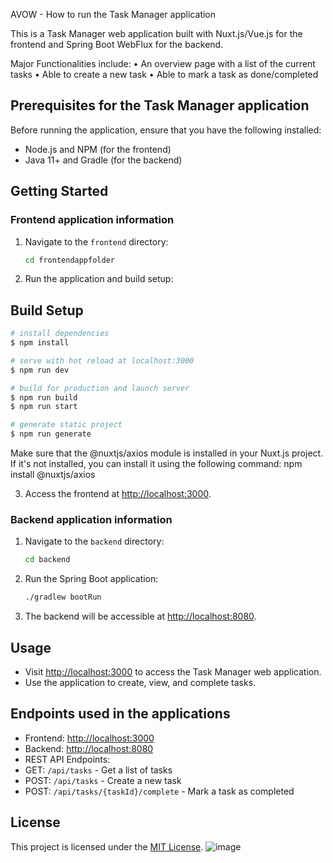 AVOW - How to run the Task Manager application

This is a Task Manager web application built with Nuxt.js/Vue.js for the frontend and Spring Boot WebFlux for the backend.

Major Functionalities include:
•	An overview page with a list of the current tasks
•	Able to create a new task
•	Able to mark a task as done/completed

## Prerequisites for the Task Manager application

Before running the application, ensure that you have the following installed:

- Node.js and NPM (for the frontend)
- Java 11+ and Gradle (for the backend)

## Getting Started

### Frontend application information

1. Navigate to the `frontend` directory:

    ```bash
    cd frontendappfolder
    ```

2. Run the application and build setup:

## Build Setup

```bash
# install dependencies
$ npm install

# serve with hot reload at localhost:3000
$ npm run dev

# build for production and launch server
$ npm run build
$ npm run start

# generate static project
$ npm run generate
```
Make sure that the @nuxtjs/axios module is installed in your Nuxt.js project. If it's not installed, you can install it using the following command:
npm install @nuxtjs/axios

3. Access the frontend at [http://localhost:3000](http://localhost:3000).

### Backend application information

1. Navigate to the `backend` directory:

    ```bash
    cd backend
    ```

2. Run the Spring Boot application:

    ```bash
    ./gradlew bootRun
    ```

3. The backend will be accessible at [http://localhost:8080](http://localhost:8080).

## Usage

- Visit [http://localhost:3000](http://localhost:3000) to access the Task Manager web application.
- Use the application to create, view, and complete tasks.

## Endpoints used in the applications

- Frontend: [http://localhost:3000](http://localhost:3000)
- Backend: [http://localhost:8080](http://localhost:8080)
- REST API Endpoints:
- GET: `/api/tasks` - Get a list of tasks
- POST: `/api/tasks` - Create a new task
- POST: `/api/tasks/{taskId}/complete` - Mark a task as completed

## License

This project is licensed under the [MIT License](LICENSE).
![image](https://github.com/nithinj01/TaskmanagerFE/assets/47292784/0df68148-d4bd-46b9-adbb-82b47606bb54)
